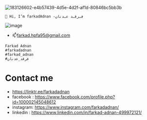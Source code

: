 ![183126602-e4b57439-4d5e-4d2f-af1d-80846bc5bb3b](https://user-images.githubusercontent.com/35774039/183366371-a5578b76-3411-48bd-87df-2a6c6f95afd8.gif)

 
```
👋 Hi, I’m farkadAdnan -فـرقـد عـدنان
```

 
 

 

![image](https://user-images.githubusercontent.com/35774039/183365944-c4885511-22ed-49d0-ac2a-0bc44200b9aa.png)


- 📫farkad.hpfa95@gmail.com
```
Farkad Adnan
#farkadadnan
#farkad_adnan
#فرقد_عدنان
```
# Contact me
* https://linktr.ee/farkadadnan
* facebook : https://www.facebook.com/profile.php?id=100002145048612
* instagram:  https://www.instagram.com/farkadadnan/
* linkedin : https://www.linkedin.com/in/farkad-adnan-499972121/


